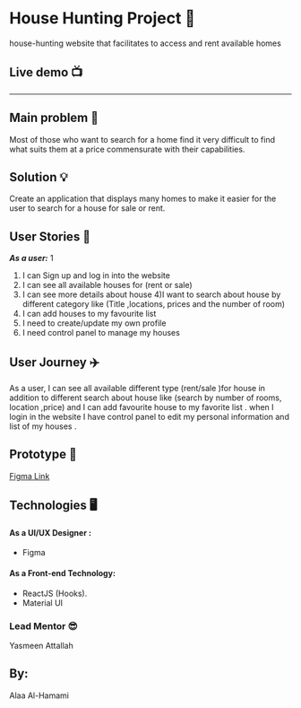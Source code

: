# House Hunting Project :house_with_garden:
house-hunting  website that facilitates to access and rent available homes

## Live demo :tv: 
---------


## Main problem :eyes:
Most of those who want to search for a home find it very difficult to find what suits them at a price commensurate with their capabilities.

## Solution :bulb:
Create an application that displays many homes to make it easier for the user to search for a house for sale or rent.

## User Stories :memo:
***As a user:***
1
1) I can Sign up and log in  into the website 
2) I can see all available houses for (rent or sale)
3) I can see more details about house
4)I want to search about house by different  category like (Title ,locations, prices and the number of room)
5) I can add houses to my favourite list
6) I need to create/update my own profile
7) I need control panel to manage my houses

  ## User Journey :airplane:
  As a user, I can see all available different type (rent/sale )for house  in addition to different search about house like (search by number of rooms, location ,price) and I can add favourite house to my favorite list . when I login in the website I have control panel to edit my personal information and list of my houses .

  ## Prototype :art:
[Figma Link](https://www.figma.com/file/SzI64kKql5LrnPJzlK0Ajs/House-Hunting?type=design&node-id=0-1&mode=design&t=sB4MX8VUto2sEpbd-0)

## Technologies :desktop_computer:

#### As a UI/UX Designer :
- Figma

#### As a Front-end Technology:
- ReactJS (Hooks).
- Material UI



### Lead Mentor :sunglasses:
Yasmeen Attallah 

## By:
Alaa Al-Hamami
